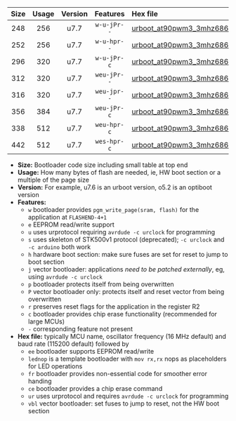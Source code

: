 |Size|Usage|Version|Features|Hex file|
|:-:|:-:|:-:|:-:|:--|
|248|256|u7.7|`w-u-jPr--`|[urboot_at90pwm3_3mhz6864_115200bps_lednop_ur_vbl.hex](https://raw.githubusercontent.com/stefanrueger/urboot.hex/main/mcus/at90pwm3/fcpu_3mhz6864/115200_bps/urboot_at90pwm3_3mhz6864_115200bps_lednop_ur_vbl.hex)|
|252|256|u7.7|`w-u-hpr--`|[urboot_at90pwm3_3mhz6864_115200bps_lednop_fr_ur.hex](https://raw.githubusercontent.com/stefanrueger/urboot.hex/main/mcus/at90pwm3/fcpu_3mhz6864/115200_bps/urboot_at90pwm3_3mhz6864_115200bps_lednop_fr_ur.hex)|
|296|320|u7.7|`w-u-jPr-c`|[urboot_at90pwm3_3mhz6864_115200bps_lednop_fr_ce_ur_vbl.hex](https://raw.githubusercontent.com/stefanrueger/urboot.hex/main/mcus/at90pwm3/fcpu_3mhz6864/115200_bps/urboot_at90pwm3_3mhz6864_115200bps_lednop_fr_ce_ur_vbl.hex)|
|312|320|u7.7|`weu-jPr--`|[urboot_at90pwm3_3mhz6864_115200bps_ee_lednop_ur_vbl.hex](https://raw.githubusercontent.com/stefanrueger/urboot.hex/main/mcus/at90pwm3/fcpu_3mhz6864/115200_bps/urboot_at90pwm3_3mhz6864_115200bps_ee_lednop_ur_vbl.hex)|
|316|320|u7.7|`weu-jpr--`|[urboot_at90pwm3_3mhz6864_115200bps_ee_lednop_fr_ur_vbl.hex](https://raw.githubusercontent.com/stefanrueger/urboot.hex/main/mcus/at90pwm3/fcpu_3mhz6864/115200_bps/urboot_at90pwm3_3mhz6864_115200bps_ee_lednop_fr_ur_vbl.hex)|
|356|384|u7.7|`weu-jPr-c`|[urboot_at90pwm3_3mhz6864_115200bps_ee_lednop_fr_ce_ur_vbl.hex](https://raw.githubusercontent.com/stefanrueger/urboot.hex/main/mcus/at90pwm3/fcpu_3mhz6864/115200_bps/urboot_at90pwm3_3mhz6864_115200bps_ee_lednop_fr_ce_ur_vbl.hex)|
|338|512|u7.7|`weu-hpr-c`|[urboot_at90pwm3_3mhz6864_115200bps_ee_lednop_fr_ce_ur.hex](https://raw.githubusercontent.com/stefanrueger/urboot.hex/main/mcus/at90pwm3/fcpu_3mhz6864/115200_bps/urboot_at90pwm3_3mhz6864_115200bps_ee_lednop_fr_ce_ur.hex)|
|442|512|u7.7|`wes-hpr-c`|[urboot_at90pwm3_3mhz6864_115200bps_ee_lednop_fr_ce.hex](https://raw.githubusercontent.com/stefanrueger/urboot.hex/main/mcus/at90pwm3/fcpu_3mhz6864/115200_bps/urboot_at90pwm3_3mhz6864_115200bps_ee_lednop_fr_ce.hex)|

- **Size:** Bootloader code size including small table at top end
- **Usage:** How many bytes of flash are needed, ie, HW boot section or a multiple of the page size
- **Version:** For example, u7.6 is an urboot version, o5.2 is an optiboot version
- **Features:**
  + `w` bootloader provides `pgm_write_page(sram, flash)` for the application at `FLASHEND-4+1`
  + `e` EEPROM read/write support
  + `u` uses urprotocol requiring `avrdude -c urclock` for programming
  + `s` uses skeleton of STK500v1 protocol (deprecated); `-c urclock` and `-c arduino` both work
  + `h` hardware boot section: make sure fuses are set for reset to jump to boot section
  + `j` vector bootloader: applications *need to be patched externally*, eg, using `avrdude -c urclock`
  + `p` bootloader protects itself from being overwritten
  + `P` vector bootloader only: protects itself and reset vector from being overwritten
  + `r` preserves reset flags for the application in the register R2
  + `c` bootloader provides chip erase functionality (recommended for large MCUs)
  + `-` corresponding feature not present
- **Hex file:** typically MCU name, oscillator frequency (16 MHz default) and baud rate (115200 default) followed by
  + `ee` bootloader supports EEPROM read/write
  + `lednop` is a template bootloader with `mov rx,rx` nops as placeholders for LED operations
  + `fr` bootloader provides non-essential code for smoother error handing
  + `ce` bootloader provides a chip erase command
  + `ur` uses urprotocol and requires `avrdude -c urclock` for programming
  + `vbl` vector bootloader: set fuses to jump to reset, not the HW boot section
